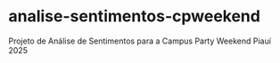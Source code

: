 # analise-sentimentos-cpweekend
Projeto de Análise de Sentimentos para a Campus Party Weekend Piauí 2025
